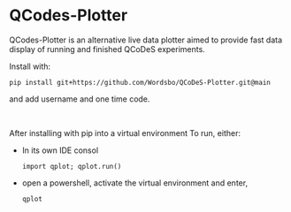 QCodes-Plotter
==============
QCodes-Plotter is an alternative live data plotter aimed to provide fast data display of running and finished QCoDeS experiments.


Install with:

    pip install git+https://github.com/Wordsbo/QCoDeS-Plotter.git@main
and add username and one time code.

<br/>

After installing with pip into a virtual environment
To run, either:
* In its own IDE consol
  
      import qplot; qplot.run()
  
* open a powershell, activate the virtual environment and enter,
  
      qplot
